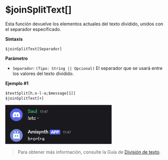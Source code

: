 
# $joinSplitText[]

Esta función devuelve los elementos actuales del texto dividido, unidos con el separador especificado.  

**Sintaxis**
```plaintext
$joinSplitText[Separador]
```  

**Parámetro**  

- `Separador`: `(Tipo: String || Opcional)` El separador que se usará entre los valores del texto dividido.  


**Ejemplo #1** 
```plaintext
$textSplit[h.o-l-a;$message[1]]
$joinSplitText[+]
```
![alt text](image-33.png)


> Para obtener más información, consulte la Guía de [División de texto](/gen/texto.md).